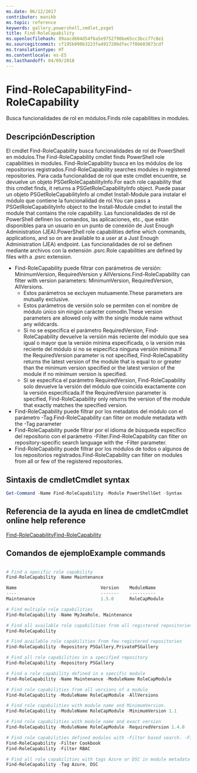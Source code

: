 ```yaml
---
ms.date: 06/12/2017
contributor: manikb
ms.topic: reference
keywords: gallery,powershell,cmdlet,psget
title: Find-RoleCapability
ms.openlocfilehash: 89aacd604d54f6a5e9752790be65cc3bcc77c8e1
ms.sourcegitcommit: cf195b090b3223fa4917206dfec7f0b603873cdf
ms.translationtype: HT
ms.contentlocale: es-ES
ms.lasthandoff: 04/09/2018
---
```

# <a name="find-rolecapability"></a><span data-ttu-id="d594e-103">Find-RoleCapability</span><span class="sxs-lookup"><span data-stu-id="d594e-103">Find-RoleCapability</span></span>

<span data-ttu-id="d594e-104">Busca funcionalidades de rol en módulos.</span><span class="sxs-lookup"><span data-stu-id="d594e-104">Finds role capabilities in modules.</span></span>

## <a name="description"></a><span data-ttu-id="d594e-105">Descripción</span><span class="sxs-lookup"><span data-stu-id="d594e-105">Description</span></span>
<span data-ttu-id="d594e-106">El cmdlet Find-RoleCapability busca funcionalidades de rol de PowerShell en módulos.</span><span class="sxs-lookup"><span data-stu-id="d594e-106">The Find-RoleCapability cmdlet finds PowerShell role capabilities in modules.</span></span> <span data-ttu-id="d594e-107">Find-RoleCapability busca en los módulos de los repositorios registrados.</span><span class="sxs-lookup"><span data-stu-id="d594e-107">Find-RoleCapability searches modules in registered repositories.</span></span>
<span data-ttu-id="d594e-108">Para cada funcionalidad de rol que este cmdlet encuentre, se devuelve un objeto PSGetRoleCapabilityInfo.</span><span class="sxs-lookup"><span data-stu-id="d594e-108">For each role capability that this cmdlet finds, it returns a PSGetRoleCapabilityInfo object.</span></span> <span data-ttu-id="d594e-109">Puede pasar un objeto PSGetRoleCapabilityInfo al cmdlet Install-Module para instalar el módulo que contiene la funcionalidad de rol.</span><span class="sxs-lookup"><span data-stu-id="d594e-109">You can pass a PSGetRoleCapabilityInfo object to the Install-Module cmdlet to install the module that contains the role capability.</span></span>
<span data-ttu-id="d594e-110">Las funcionalidades de rol de PowerShell definen los comandos, las aplicaciones, etc., que están disponibles para un usuario en un punto de conexión de Just Enough Administration (JEA).</span><span class="sxs-lookup"><span data-stu-id="d594e-110">PowerShell role capabilities define which commands, applications, and so on are available to a user at a Just Enough Administration (JEA) endpoint.</span></span> <span data-ttu-id="d594e-111">Las funcionalidades de rol se definen mediante archivos con la extensión .psrc.</span><span class="sxs-lookup"><span data-stu-id="d594e-111">Role capabilities are defined by files with a .psrc extension.</span></span>

- <span data-ttu-id="d594e-112">Find-RoleCapability puede filtrar con parámetros de versión: MinimumVersion, RequiredVersion y AllVersions.</span><span class="sxs-lookup"><span data-stu-id="d594e-112">Find-RoleCapability can filter with version parameters: MinimumVersion, RequiredVersion, AllVersions.</span></span>
  - <span data-ttu-id="d594e-113">Estos parámetros se excluyen mutuamente.</span><span class="sxs-lookup"><span data-stu-id="d594e-113">These parameters are mutually exclusive.</span></span>
  - <span data-ttu-id="d594e-114">Estos parámetros de versión solo se permiten con el nombre de módulo único sin ningún carácter comodín.</span><span class="sxs-lookup"><span data-stu-id="d594e-114">These version parameters are allowed only with the single module name without any wildcards.</span></span>
  - <span data-ttu-id="d594e-115">Si no se especifica el parámetro RequiredVersion, Find-RoleCapability devuelve la versión más reciente del módulo que sea igual o mayor que la versión mínima especificada, o la versión más reciente del módulo si no se especifica ninguna versión mínima.</span><span class="sxs-lookup"><span data-stu-id="d594e-115">If the RequiredVersion parameter is not specified, Find-RoleCapability returns the latest version of the module that is equal to or greater than the minimum version specified or the latest version of the module if no minimum version is specified.</span></span>
  - <span data-ttu-id="d594e-116">Si se especifica el parámetro RequiredVersion, Find-RoleCapability solo devuelve la versión del módulo que coincida exactamente con la versión especificada.</span><span class="sxs-lookup"><span data-stu-id="d594e-116">If the RequiredVersion parameter is specified, Find-RoleCapability only returns the version of the module that exactly matches the specified version.</span></span>
- <span data-ttu-id="d594e-117">Find-RoleCapability puede filtrar por los metadatos del módulo con el parámetro -Tag.</span><span class="sxs-lookup"><span data-stu-id="d594e-117">Find-RoleCapability can filter on module metadata with the -Tag parameter</span></span>
- <span data-ttu-id="d594e-118">Find-RoleCapability puede filtrar por el idioma de búsqueda específico del repositorio con el parámetro -Filter.</span><span class="sxs-lookup"><span data-stu-id="d594e-118">Find-RoleCapability can filter on repository-specific search language with the -Filter parameter.</span></span>
- <span data-ttu-id="d594e-119">Find-RoleCapability puede filtrar por los módulos de todos o algunos de los repositorios registrados.</span><span class="sxs-lookup"><span data-stu-id="d594e-119">Find-RoleCapability can filter on modules from all or few of the registered repositories.</span></span>

## <a name="cmdlet-syntax"></a><span data-ttu-id="d594e-120">Sintaxis de cmdlet</span><span class="sxs-lookup"><span data-stu-id="d594e-120">Cmdlet syntax</span></span>
```powershell
Get-Command -Name Find-RoleCapability -Module PowerShellGet -Syntax
```

## <a name="cmdlet-online-help-reference"></a><span data-ttu-id="d594e-121">Referencia de la ayuda en línea de cmdlet</span><span class="sxs-lookup"><span data-stu-id="d594e-121">Cmdlet online help reference</span></span>

[<span data-ttu-id="d594e-122">Find-RoleCapability</span><span class="sxs-lookup"><span data-stu-id="d594e-122">Find-RoleCapability</span></span>](http://go.microsoft.com/fwlink/?LinkId=718029)

## <a name="example-commands"></a><span data-ttu-id="d594e-123">Comandos de ejemplo</span><span class="sxs-lookup"><span data-stu-id="d594e-123">Example commands</span></span>
```powershell

# Find a specific role capability
Find-RoleCapability -Name Maintenance

Name                                Version    ModuleName                          Repository
----                                -------    ----------                          ----------
Maintenance                         1.5.0      RoleCapModule                       PrivatePSGallery

# Find multiple role capabilities
Find-RoleCapability -Name MyJeaRole, Maintenance

# Find all available role capabilities from all registered repositories
Find-RoleCapability

# Find available role capabilities from few registered repositories
Find-RoleCapability -Repository PSGallery,PrivatePSGallery

# Find all role capabilities in a specified repository
Find-RoleCapability -Repository PSGallery

# Find a role capability defined in a specific module
Find-RoleCapability -Name Maintenance -ModuleName RoleCapModule

# Find role capabilities from all versions of a module
Find-RoleCapability -ModuleName RoleCapModule -AllVersions

# Find role capabilities with module name and MinimumVersion.
Find-RoleCapability -ModuleName RoleCapModule -MinimumVersion 1.1

# Find role capabilities with module name and exact version
Find-RoleCapability -ModuleName RoleCapModule -RequiredVersion 1.4.0

# Find role capabilities defined modules with -Filter based search. -Filter searches in description and module names
Find-RoleCapability -Filter Cookbook
Find-RoleCapability -Filter RBAC

# Find all role capabilities with tags Azure or DSC in module metadata
Find-RoleCapability -Tag Azure, DSC

```